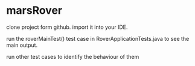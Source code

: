 # marsRover

clone project form github.
import it into your IDE.

run the roverMainTest() test case in RoverApplicationTests.java to see the main output.

run other test cases to identify the behaviour of them